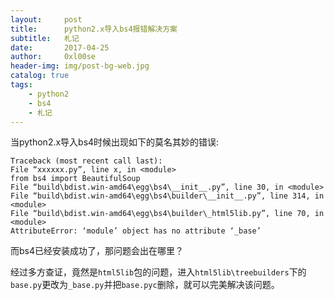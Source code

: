 ```yaml
---
layout:     post
title:      python2.x导入bs4报错解决方案
subtitle:   札记
date:       2017-04-25
author:     0xl00se
header-img: img/post-bg-web.jpg
catalog: true
tags:
    - python2
    - bs4
    - 札记
---
```

当python2.x导入bs4时候出现如下的莫名其妙的错误: 
```
Traceback (most recent call last):
File “xxxxxx.py”, line x, in <module>
from bs4 import BeautifulSoup
File “build\bdist.win-amd64\egg\bs4\__init__.py”, line 30, in <module>
File “build\bdist.win-amd64\egg\bs4\builder\__init__.py”, line 314, in <module>
File “build\bdist.win-amd64\egg\bs4\builder\_html5lib.py”, line 70, in <module>
AttributeError: ‘module’ object has no attribute ‘_base’
```
而bs4已经安装成功了，那问题会出在哪里？

经过多方查证，竟然是`html5lib`包的问题，进入`html5lib\treebuilders`下的`base.py`更改为`_base.py`并把`base.pyc`删除，就可以完美解决该问题。
